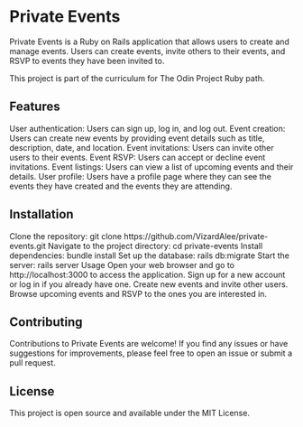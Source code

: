 <h1>Private Events</h1>
Private Events is a Ruby on Rails application that allows users to create and manage events. Users can create events, invite others to their events, and RSVP to events they have been invited to.

This project is part of the curriculum for The Odin Project Ruby path.

<h2>Features</h2>
User authentication: Users can sign up, log in, and log out.
Event creation: Users can create new events by providing event details such as title, description, date, and location.
Event invitations: Users can invite other users to their events.
Event RSVP: Users can accept or decline event invitations.
Event listings: Users can view a list of upcoming events and their details.
User profile: Users have a profile page where they can see the events they have created and the events they are attending.
<h2>Installation</h2>
Clone the repository: git clone https://github.com/VizardAlee/private-events.git
Navigate to the project directory: cd private-events
Install dependencies: bundle install
Set up the database: rails db:migrate
Start the server: rails server
</h2>Usage</h2>
Open your web browser and go to http://localhost:3000 to access the application.
Sign up for a new account or log in if you already have one.
Create new events and invite other users.
Browse upcoming events and RSVP to the ones you are interested in.
<h2>Contributing</h2>
Contributions to Private Events are welcome! If you find any issues or have suggestions for improvements, please feel free to open an issue or submit a pull request.

<h2>License</h2>
This project is open source and available under the MIT License.


